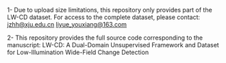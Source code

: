 1- Due to upload size limitations, this repository only provides part of the LW-CD dataset.
For access to the complete dataset, please contact:
jzhh@xju.edu.cn
liyue_youxiang@163.com

2- This repository provides the full source code corresponding to the manuscript:
LW-CD: A Dual-Domain Unsupervised Framework and Dataset for Low-Illumination Wide-Field Change Detection
